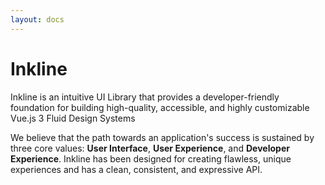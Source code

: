 ```yaml
---
layout: docs
---
```


# Inkline

Inkline is an intuitive UI Library that provides a developer-friendly foundation for building high-quality, accessible, and highly customizable Vue.js 3 Fluid Design Systems

We believe that the path towards an application's success is sustained by three core values: **User Interface**, **User Experience**, and **Developer Experience**. Inkline has been designed for creating flawless, unique experiences and has a clean, consistent, and expressive API.
